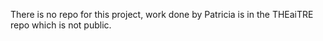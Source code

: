 There is no repo for this project, work done by Patricia is in the THEaiTRE repo which is not public.
